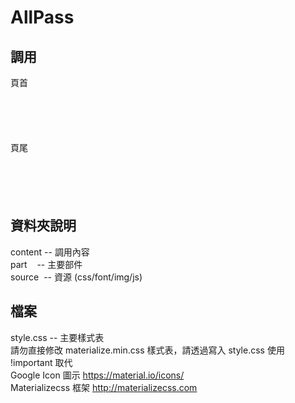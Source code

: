 # AllPass

## 調用

 頁首
 <code> 
<?php include("part/header.php"); ?>
 </code>  
 
 
 頁尾
 <code> 
<?php include("part/footer.php"); ?>
 
 </code> 


## 資料夾說明 

content -- 調用內容
<br>
part    -- 主要部件
<br>
source  -- 資源 (css/font/img/js)


## 檔案

style.css -- 主要樣式表
<br>
請勿直接修改 materialize.min.css 樣式表，請透過寫入 style.css 使用 !important 取代
<br>
Google Icon 圖示 
https://material.io/icons/ 
<br>
Materializecss 框架
http://materializecss.com
